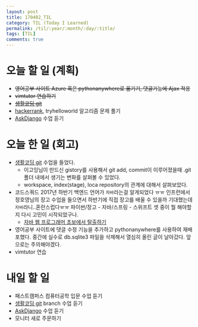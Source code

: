 ```yaml
---
layout: post
title: 170402_TIL
category: TIL (Today I Learned)
permalink: /til/:year/:month/:day/:title/
tags: [TIL]
comments: true
---
```

# 오늘 할 일 (계획)
- ~~영어공부 사이트 Azure 혹은 pythonanywhere로 옮기기, 댓글기능에 Ajax 적용~~
- ~~vimtutor 연습하기~~
- ~~[생활코딩 git](https://opentutorials.org/module/2676)~~
- [hackerrank](https://www.hackerrank.com/dashboard), tryhelloworld 알고리즘 문제 풀기
- [AskDjango](https://nomade.kr/vod/django/) 수업 듣기



# 오늘 한 일 (회고)
- [생활코딩 git](https://opentutorials.org/module/2676) 수업을 들었다.
  - 이고잉님이 만드신 gistory를 사용해서 git add, commit이 이루어졌을때 .git 폴더 내에서 생기는 변화를 살펴볼 수 있었다.
  - workspace, index(stage), loca repository의 관계에 대해서 살펴보았다.
- 코드스쿼드 2017년 하반기 백엔드 언어가 `자바`라는걸 알게되었다 ㅠㅠ 인프런에서 정호영님의 장고 수업을 들으면서 하반기에 직접 장고를 배울 수 있을까 기대했는데 `자바`라니..혼란스럽다ㅠㅠ 파이썬/장고 - 자바/스프링 - 스위프트 셋 중이 뭘 해야할지 다시 고민이 시작되었구나.
  - [자바 웹 프로그래머 초보에서 탈출하기](https://medium.com/@codesquad_yoda/%EC%9E%90%EB%B0%94-%EC%9B%B9-%ED%94%84%EB%A1%9C%EA%B7%B8%EB%9E%98%EB%A8%B8-%EC%B4%88%EB%B3%B4%EC%97%90%EC%84%9C-%ED%83%88%EC%B6%9C%ED%95%98%EA%B8%B0-d8da129b9e37)
- 영어공부 사이트에 댓글 수정 기능을 추가하고 pythonanywhere를 사용하여 재배포했다. 중간에 실수로 db.sqlite3 파일을 삭제해서 열심히 올린 글이 날아갔다. 앞으로는 주의해야겠다.
- vimtutor 연습

# 내일 할 일
- 패스트캠퍼스 컴퓨터공학 입문 수업 듣기
- [생활코딩 git](https://opentutorials.org/module/2676) branch 수업 듣기
- [AskDjango](https://nomade.kr/vod/django/) 수업 듣기
- 모니터 새로 주문하기
